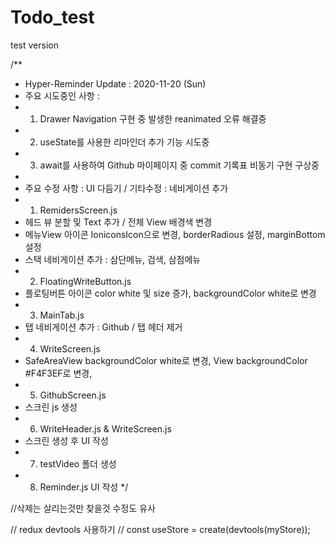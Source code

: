 # Todo_test
test version


/**
 * Hyper-Reminder Update : 2020-11-20 (Sun)
 *  주요 시도중인 사항 : 
 *    1. Drawer Navigation 구현 중 발생한 reanimated 오류 해결중 
 *    2. useState를 사용한 리마인더 추가 기능 시도중
 *    3. await를 사용하여 Github 마이페이지 중 commit 기록표 비동기 구현 구상중
 * 
 * 주요 수정 사항 : UI 다듬기 / 기타수정 : 네비게이션 추가
 *  1. RemidersScreen.js
 *    헤드 뷰 분할 및 Text 추가 / 전체 View 배경색 변경
 *    메뉴View 아이콘 IoniconsIcon으로 변경, borderRadious 설정, marginBottom 설정
 *  스택 네비게이션 추가 : 삼단메뉴, 검색, 삼점메뉴 
 *  2. FloatingWriteButton.js
 *    플로팅버튼 아이콘 color white 및 size 증가, backgroundColor white로 변경
 *  3. MainTab.js
 *    탭 네비게이션 추가 : Github / 탭 헤더 제거
 *  4. WriteScreen.js
 *    SafeAreaView backgroundColor white로 변경, View backgroundColor #F4F3EF로 변경, 
 *  5. GithubScreen.js
 *    스크린 js 생성
 *  6. WriteHeader.js & WriteScreen.js
 *    스크린 생성 후 UI 작성
 *  7. testVideo 폴더 생성
 *  8. Reminder.js UI 작성
 */


//삭제는 살리는것만 찾을것 수정도 유사

// redux devtools 사용하기
// const useStore = create(devtools(myStore));

